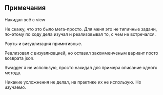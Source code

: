 ## Примечания

Накидал всё с view

Не скажу, что это было мега-просто. Для меня это не типичные задачи, по-этому по ходу дела изучал и реализовывал то, с чем не встречался.

Роуты и визуализация примитивные.

Реализовал с визуализацией, но оставил закомменченым вариант посто возврата json.

Swagger я не использую, просто накидал для примера описание одного метода.

Никакие усложнения не делал, на практике их не использую. Но изучаемо.
